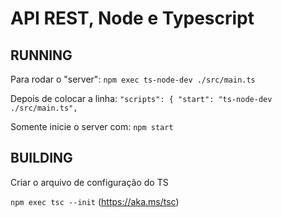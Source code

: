 # API REST, Node e Typescript

## RUNNING

Para rodar o "server":
`npm exec ts-node-dev ./src/main.ts`

Depois de colocar a linha:
`"scripts": { "start": "ts-node-dev ./src/main.ts",`

Somente inicie o server com: `npm start`

## BUILDING

Criar o arquivo de configuração do TS

`npm exec tsc --init` (https://aka.ms/tsc)

<!-- Tive que gerar o arquivo na mão pois não criou com --init -->
